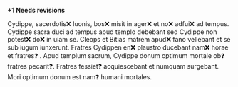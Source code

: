 **+1 Needs revisions**

Cydippe, sacerdotis❌ Iuonis, bos❌ misit in ager❌ et no❌ adfui❌ ad tempus. 
Cydippe sacra duci ad tempus apud templo debebant sed Cydippe non potest❌ do❌ in uiam se. 
Cleops et Bitias matrem apud❌ fano vellebant et se sub iugum iunxerunt. 
Fratres Cydippen en❌ plaustro ducebant nam❌ horae et fratres❓ . 
Apud templum sacrum, Cydippe donum optimum mortale ob❓ fratres pecarit❓. 
Fratres fessiet❓ acquiescebant et numquam surgebant.
Mori optimum donum est nam❓ humani mortales. 
